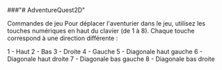 ###"# AdventureQuest2D" 

Commandes de jeu
Pour déplacer l'aventurier dans le jeu, utilisez les touches numériques en haut du clavier (de 1 à 8). Chaque touche correspond à une direction différente :

1 - Haut
2 - Bas
3 - Droite
4 - Gauche
5 - Diagonale haut gauche
6 - Diagonale haut droite
7 - Diagonale bas gauche
8 - Diagonale bas droite
